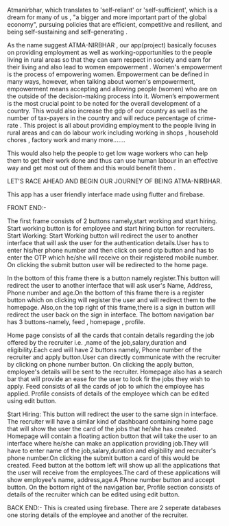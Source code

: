 Atmanirbhar, which translates to 'self-reliant' or 'self-sufficient', which is a dream for many of us , "a bigger and more important part of the global economy", pursuing policies that are efficient, competitive and resilient, and being self-sustaining and self-generating . 

As the name suggest ATMA-NIRBHAR , our app(project) basically focuses on providing employment as well as working-opportunities to the people living in rural areas so that they can earn respect in society and earn for their living and also lead to women empowerment . Women's empowerment is the process of empowering women. Empowerment can be defined in many ways, however, when talking about women's empowerment, empowerment means accepting and allowing people (women) who are on the outside of the decision-making process into it. Women’s empowerment is the most crucial point to be noted for the overall development of a country.  This would also increase the gdp of our country as well as the number of tax-payers in the country and will reduce percentage of crime-rate . This project is all about providing employment to the people living in rural areas and can do labour work including working in shops , household chores , factory work and many more.......

This would also help the people to  get low wage workers who can help them to get their work done and thus can use human labour in an effective way and get most out of them and this would benefit them . 

LET'S RACE AHEAD AND BEGIN OUR JOURNEY OF BEING ATMA-NIRBHAR.


This app has a user friendly interface made using flutter and firebase.

FRONT END:-

The first frame consists of 2 buttons namely,start working and start hiring.
Start working button is for employee and start hiring button for recruiters.
Start Working:
Start Working button will redirect the user to another interface that will ask the user for the authentication details.User has to enter his/her phone number and then click on send otp button and has to enter the OTP which he/she will receive on their registered mobile number.
On clicking the submit button user will be redirected to the home page.

In the bottom of this frame there is a button namely register.This button will redirect the user to another interface that will ask user's Name, Address, Phone number and age.On the bottom of this frame there is a register button which on clicking will register the user and will redirect them to the homepage.
Also,on the top right of this frame,there is a sign in button will redirect the user back on the sign in interface.
The bottom navigation bar has 3 buttons-namely, feed , homepage , profile.

Home page consists of all the cards that  contain details regarding the job offered by the recruiter i.e. ,name of the job,salary,duration and eligibility.Each card will have 2 buttons namely, Phone number of the recruiter and apply button.User can directly communicate with the recruiter by clicking on phone number button.
On clicking the apply button, employee's details will be sent to the recruiter.
Homepage also has a search bar that will provide an ease for the user to look fir the jobs they wish to apply.
Feed consists of all the cards of job to which the employee has applied.
Profile consists of details of the employee which can be edited using edit button.

Start Hiring:
This button will redirect the user to the same sign in interface.
The recruiter will have a similar kind of dashboard containing home page that will show the user the card of the jobs that he/she has created.
Homepage will contain a floating action button that will take the user to an interface where he/she can make an application providing job.They will have to enter name of the job,salary,duration and eligibility and recruiter's phone number.On clicking the submit button a card of this would be created.
Feed button at the bottom left will show up all the applications that the user will receive from the employees.The card of these applications will show employee's name, address,age.A Phone number button and accept button.
On the bottom right of the navigation bar, Profile section  consists of details of the recruiter which can be edited using edit button.

BACK END:-
This is created using firebase.
There are 2 seperate databases one storing details of the employee and another of the recruiter.
